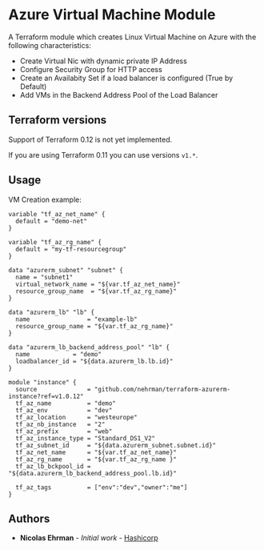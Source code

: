 # Azure Virtual Machine Module

A Terraform module which creates Linux Virtual Machine on Azure with the following characteristics:
- Create Virtual Nic with dynamic private IP Address
- Configure Security Group for HTTP access
- Create an Availabity Set if a load balancer is configured (True by Default)
- Add VMs in the Backend Address Pool of the Load Balancer

## Terraform versions

Support of Terraform 0.12 is not yet implemented.

If you are using Terraform 0.11 you can use versions `v1.*`.

## Usage

VM Creation example: 

```hcl
variable "tf_az_net_name" {
  default = "demo-net"
}

variable "tf_az_rg_name" {
  default = "my-tf-resourcegroup"
}

data "azurerm_subnet" "subnet" {
  name = "subnet1"
  virtual_network_name = "${var.tf_az_net_name}"
  resource_group_name  = "${var.tf_az_rg_name}"
}

data "azurerm_lb" "lb" {
  name                = "example-lb"
  resource_group_name = "${var.tf_az_rg_name}"
}

data "azurerm_lb_backend_address_pool" "lb" {
  name            = "demo"
  loadbalancer_id = "${data.azurerm_lb.lb.id}"
}

module "instance" {
  source              = "github.com/nehrman/terraform-azurerm-instance?ref=v1.0.12"
  tf_az_name          = "demo"
  tf_az_env           = "dev"
  tf_az_location      = "westeurope"
  tf_az_nb_instance   = "2"
  tf_az_prefix        = "web"
  tf_az_instance_type = "Standard_DS1_V2"
  tf_az_subnet_id     = "${data.azurerm_subnet.subnet.id}"
  tf_az_net_name      = "${var.tf_az_net_name}"
  tf_az_rg_name       = "${var.tf_az_rg_name }"
  tf_az_lb_bckpool_id = "${data.azurerm_lb_backend_address_pool.lb.id}"

  tf_az_tags          = ["env":"dev","owner":"me"]
}
```

## Authors

* **Nicolas Ehrman** - *Initial work* - [Hashicorp](https://www.hashicorp.com)
